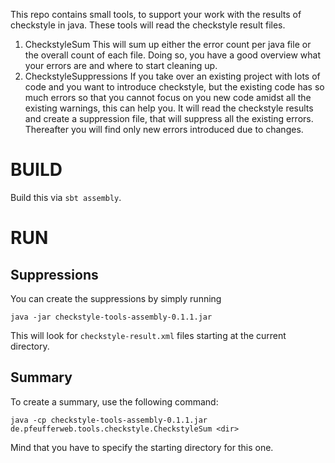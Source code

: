 This repo contains small tools, to support your work with the results of
checkstyle in java. These tools will read the checkstyle result files.

1. CheckstyleSum
   This will sum up either the error count per java file or the overall count of
   each file. Doing so, you have a good overview what your errors are and where
   to start cleaning up.
2. CheckstyleSuppressions
   If you take over an existing project with lots of code and you want to
   introduce checkstyle, but the existing code has so much errors so that you
   cannot focus on you new code amidst all the existing warnings, this can
   help you. It will read the checkstyle results and create a suppression file,
   that will suppress all the existing errors. Thereafter you will find only
   new errors introduced due to changes.

# BUILD

Build this via `sbt assembly`.

# RUN

## Suppressions

You can create the suppressions by simply running

```
java -jar checkstyle-tools-assembly-0.1.1.jar
```

This will look for `checkstyle-result.xml` files starting at the current directory.

## Summary

To create a summary, use the following command:

```
java -cp checkstyle-tools-assembly-0.1.1.jar de.pfeufferweb.tools.checkstyle.CheckstyleSum <dir>
```

Mind that you have to specify the starting directory for this one.
